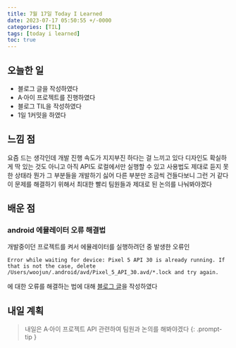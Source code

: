 ```yaml
---
title: 7월 17일 Today I Learned
date: 2023-07-17 05:50:55 +/-0000
categories: [TIL]
tags: [today i learned]
toc: true
---
```


## 오늘한 일

* 블로그 글을 작성하였다
* A·아이 프로젝트를 진행하였다
* 블로그 TIL을 작성하였다
* 1일 1커밋을 하였다

## 느낌 점

요즘 드는 생각인데 개발 진행 속도가 지지부진 하다는 걸 느끼고 있다 디자인도 확실하게 딱 있는 것도 아니고 아직 API도 로컬에서만 실행할 수 있고 사용법도 제대로 듣지 못한 상태라 뭔가 그 부분들을 개발하기 싫어 다른 부분만 조금씩 건들다보니 그런 거 같다 이 문제를 해결하기 위해서 최대한 빨리 팀원들과 제대로 된 논의를 나눠봐야겠다

## 배운 점

### android 에뮬레이터 오류 해결법

개발중이던 프로젝트를 켜서 에뮬레이터를 실행하려던 중 발생한 오류인 

~~~
Error while waiting for device: Pixel 5 API 30 is already running. If that is not the case, delete /Users/woojun/.android/avd/Pixel_5_API_30.avd/*.lock and try again.
~~~

에 대한 오류를 해결하는 법에 대해 [블로그 글](https://jangwoojun.github.io/posts/%EC%95%88%EB%93%9C%EB%A1%9C%EC%9D%B4%EB%93%9C-%EC%97%90%EB%AE%AC%EB%A0%88%EC%9D%B4%ED%84%B0-%EC%98%A4%EB%A5%98/)을 작성하였다

## 내일 계획

> 내일은 A·아이 프로젝트 API 관련하여 팀원과 논의를 해봐야겠다
{: .prompt-tip }
